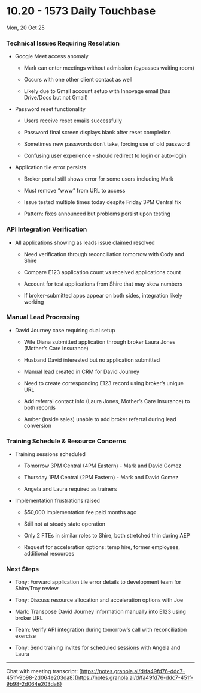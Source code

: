 # 10.20 - 1573 Daily Touchbase

Mon, 20 Oct 25

### Technical Issues Requiring Resolution

- Google Meet access anomaly
    
    - Mark can enter meetings without admission (bypasses waiting room)
        
    - Occurs with one other client contact as well
        
    - Likely due to Gmail account setup with Innovage email (has Drive/Docs but not Gmail)
        
- Password reset functionality
    
    - Users receive reset emails successfully
        
    - Password final screen displays blank after reset completion
        
    - Sometimes new passwords don’t take, forcing use of old password
        
    - Confusing user experience - should redirect to login or auto-login
        
- Application tile error persists
    
    - Broker portal still shows error for some users including Mark
        
    - Must remove “www” from URL to access
        
    - Issue tested multiple times today despite Friday 3PM Central fix
        
    - Pattern: fixes announced but problems persist upon testing
        

### API Integration Verification

- All applications showing as leads issue claimed resolved
    
    - Need verification through reconciliation tomorrow with Cody and Shire
        
    - Compare E123 application count vs received applications count
        
    - Account for test applications from Shire that may skew numbers
        
    - If broker-submitted apps appear on both sides, integration likely working
        

### Manual Lead Processing

- David Journey case requiring dual setup
    
    - Wife Diana submitted application through broker Laura Jones (Mother’s Care Insurance)
        
    - Husband David interested but no application submitted
        
    
    - Manual lead created in CRM for David Journey
        
    - Need to create corresponding E123 record using broker’s unique URL
        
    - Add referral contact info (Laura Jones, Mother’s Care Insurance) to both records
        
    - Amber (inside sales) unable to add broker referral during lead conversion
        

### Training Schedule & Resource Concerns

- Training sessions scheduled
    
    - Tomorrow 3PM Central (4PM Eastern) - Mark and David Gomez
        
    - Thursday 1PM Central (2PM Eastern) - Mark and David Gomez
        
    
    - Angela and Laura required as trainers
        
- Implementation frustrations raised
    
    - $50,000 implementation fee paid months ago
        
    - Still not at steady state operation
        
    - Only 2 FTEs in similar roles to Shire, both stretched thin during AEP
        
    - Request for acceleration options: temp hire, former employees, additional resources
        

### Next Steps

- Tony: Forward application tile error details to development team for Shire/Troy review
    
- Tony: Discuss resource allocation and acceleration options with Joe
    
- Mark: Transpose David Journey information manually into E123 using broker URL
    
- Team: Verify API integration during tomorrow’s call with reconciliation exercise
    
- Tony: Send training invites for scheduled sessions with Angela and Laura
    

---

Chat with meeting transcript: [https://notes.granola.ai/d/fa49fd76-ddc7-451f-9b98-2d064e203da8](https://notes.granola.ai/d/fa49fd76-ddc7-451f-9b98-2d064e203da8)